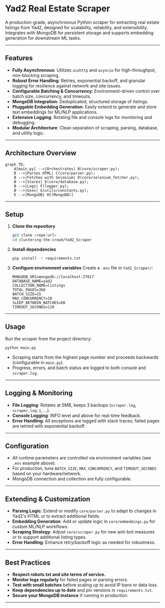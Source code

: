 # Yad2 Real Estate Scraper

A production-grade, asynchronous Python scraper for extracting real estate listings from Yad2, designed for scalability, reliability, and extensibility. Integrates with MongoDB for persistent storage and supports embedding generation for downstream ML tasks.

---

## Features
- **Fully Asynchronous**: Utilizes `aiohttp` and `asyncio` for high-throughput, non-blocking scraping.
- **Robust Error Handling**: Retries, exponential backoff, and granular logging for resilience against network and site issues.
- **Configurable Batching & Concurrency**: Environment-driven control over batch size, concurrency, and timeouts.
- **MongoDB Integration**: Deduplicated, structured storage of listings.
- **Pluggable Embedding Generation**: Easily extend to generate and store text embeddings for ML/NLP applications.
- **Extensive Logging**: Rotating file and console logs for monitoring and debugging.
- **Modular Architecture**: Clean separation of scraping, parsing, database, and utility logic.

---

## Architecture Overview

```mermaid
graph TD;
    A[main.py] -->|Orchestrates| B(core/scraper.py);
    B -->|Parses HTML| C(core/parser.py);
    B -->|Fetches with Selenium| D(core/selenium_fetcher.py);
    B -->|Stores| E(core/database.py);
    B -->|Logs| F(logger.py);
    B -->|Uses| G(utils/constants.py);
    E -->|MongoDB| H[(MongoDB)]
```

---

## Setup

1. **Clone the repository**
   ```bash
   git clone <repo-url>
   cd clustering-the-crowd/Yad2_Scraper
   ```
2. **Install dependencies**
   ```bash
   pip install -r requirements.txt
   ```
3. **Configure environment variables**
   Create a `.env` file in `Yad2_Scraper/`:
   ```env
   MONGODB_URI=mongodb://localhost:27017
   DATABASE_NAME=yad2
   COLLECTION_NAME=listings
   TOTAL_PAGES=368
   BATCH_SIZE=15
   MAX_CONCURRENCY=10
   SLEEP_BETWEEN_BATCHES=60
   TIMEOUT_SECONDS=120
   ```

---

## Usage

Run the scraper from the project directory:

```bash
python main.py
```

- Scraping starts from the highest page number and proceeds backwards (configurable in `main.py`).
- Progress, errors, and batch status are logged to both console and `scraper.log`.

---

## Logging & Monitoring
- **File Logging**: Rotates at 5MB, keeps 3 backups (`scraper.log`, `scraper.log.1`, ...).
- **Console Logging**: INFO level and above for real-time feedback.
- **Error Handling**: All exceptions are logged with stack traces; failed pages are retried with exponential backoff.

---

## Configuration
- All runtime parameters are controlled via environment variables (see `.env` example above).
- For production, tune `BATCH_SIZE`, `MAX_CONCURRENCY`, and `TIMEOUT_SECONDS` based on your hardware/network.
- MongoDB connection and collection are fully configurable.

---

## Extending & Customization
- **Parsing Logic**: Extend or modify `core/parser.py` to adapt to changes in Yad2's HTML or to extract additional fields.
- **Embedding Generation**: Add or update logic in `core/embeddings.py` for custom ML/NLP workflows.
- **Scraping Strategy**: Adjust `core/scraper.py` for new anti-bot measures or to support additional listing types.
- **Error Handling**: Enhance retry/backoff logic as needed for robustness.

---

## Best Practices
- **Respect robots.txt and site terms of service.**
- **Monitor logs regularly** for failed pages or parsing errors.
- **Test with small batches** before scaling up to avoid IP bans or data loss.
- **Keep dependencies up to date** and pin versions in `requirements.txt`.
- **Secure your MongoDB instance** if running in production.

---